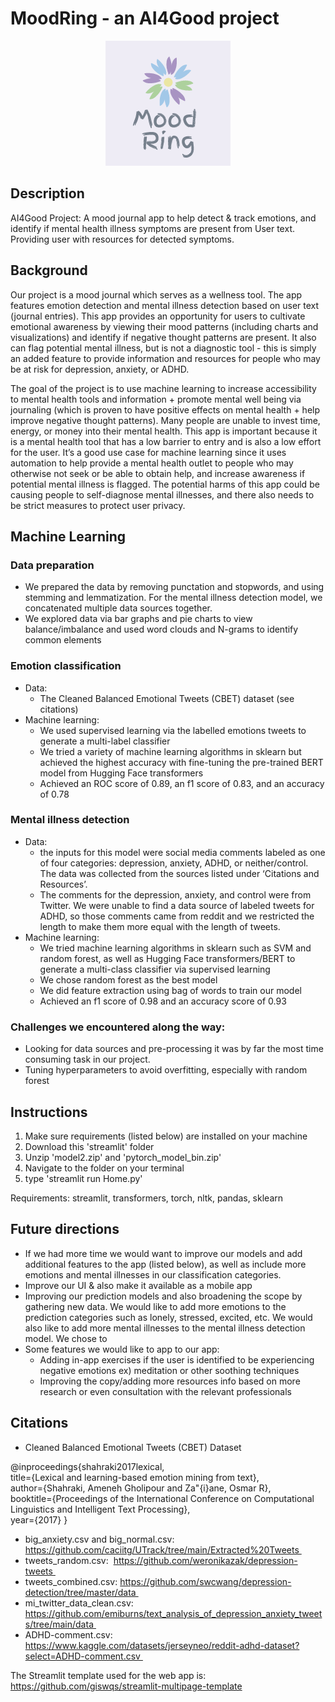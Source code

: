 # MoodRing - an AI4Good project


<p align="center">
  <img 
    src="https://github.com/mahimadhawan/AI4GoodProject/blob/main/logo.png?raw=true"
  >
</p>



##
## Description
AI4Good Project: A mood journal app to help detect & track emotions, and identify if mental health illness symptoms are present from User text. Providing user with resources for detected symptoms.


## Background
Our project is a mood journal which serves as a wellness tool. The app features emotion detection and mental illness detection based on user text (journal entries). This app provides an opportunity for users to cultivate emotional awareness by viewing their mood patterns (including charts and visualizations) and identify if negative thought patterns are present. It also can flag potential mental illness, but is not a diagnostic tool - this is simply an added feature to provide information and resources for people who may be at risk for depression, anxiety, or ADHD.

The goal of the project is to use machine learning to increase accessibility to mental health tools and information + promote mental well being via journaling (which is proven to have positive effects on mental health + help improve negative thought patterns). Many people are unable to invest time, energy, or money into their mental health. This app is important because it is a mental health tool that has a low barrier to entry and is also a low effort for the user. It’s a good use case for machine learning since it uses automation to help provide a mental health outlet to people who may otherwise not seek or be able to obtain help, and increase awareness if potential mental illness is flagged. The potential harms of this app could be causing people to self-diagnose mental illnesses, and there also needs to be strict measures to protect user privacy.


## Machine Learning

### Data preparation
* We prepared the data by removing punctation and stopwords, and using stemming and lemmatization. For the mental illness detection model, we concatenated multiple data sources together.
* We explored data via bar graphs and pie charts to view balance/imbalance and used word clouds and N-grams to identify common elements


### Emotion classification
* Data:
    * The Cleaned Balanced Emotional Tweets (CBET) dataset (see citations)
* Machine learning:
    * We used supervised learning via the labelled emotions tweets to generate a multi-label classifier
    * We tried a variety of machine learning algorithms in sklearn but achieved the highest accuracy with fine-tuning the pre-trained BERT model from Hugging Face transformers
    * Achieved an ROC score of 0.89, an f1 score of 0.83, and an accuracy of 0.78


### Mental illness detection
* Data: 
    * the inputs for this model were social media comments labeled as one of four categories: depression, anxiety, ADHD, or neither/control. The data was collected from the sources listed under ‘Citations and Resources’. 
    * The comments for the depression, anxiety, and control were from Twitter. We were unable to find a data source of labeled tweets for ADHD, so those comments came from reddit and we restricted the length to make them more equal with the length of tweets.
* Machine learning:
    * We tried machine learning algorithms in sklearn such as SVM and random forest, as well as Hugging Face transformers/BERT to generate a multi-class classifier via supervised learning
    * We chose random forest as the best model
    * We did feature extraction using bag of words to train our model
    * Achieved an f1 score of 0.98 and an accuracy score of 0.93

### Challenges we encountered along the way:
* Looking for data sources and pre-processing it was by far the most time consuming task in our project.
* Tuning hyperparameters to avoid overfitting, especially with random forest

## Instructions
1) Make sure requirements (listed below) are installed on your machine
2) Download this 'streamlit' folder
3) Unzip 'model2.zip' and 'pytorch_model_bin.zip'
4) Navigate to the folder on your terminal
5) type 'streamlit run Home.py'

Requirements: streamlit, transformers, torch, nltk, pandas, sklearn


## Future directions
* If we had more time we would want to improve our models and add additional features to the app (listed below), as well as include more emotions and mental illnesses in our classification categories.
* Improve our UI & also make it available as a mobile app
* Improving our prediction models and also broadening the scope by gathering new data. We would like to add more emotions to the prediction categories such as lonely, stressed, excited, etc. We would also like to add more mental illnesses to the mental illness detection model. We chose to 
* Some features we would like to app to our app:
    * Adding in-app exercises if the user is identified to be experiencing negative emotions ex) meditation or other soothing techniques
    * Improving the copy/adding more resources info based on more research or even consultation with the relevant professionals 




## Citations

* Cleaned Balanced Emotional Tweets (CBET) Dataset

@inproceedings{shahraki2017lexical,  
title={Lexical and learning-based emotion mining from text},  
author={Shahraki, Ameneh Gholipour and Za\"{i}ane, Osmar R},  
booktitle={Proceedings of the International Conference on Computational Linguistics and Intelligent Text Processing},  
year={2017}
}

* big_anxiety.csv and big_normal.csv: https://github.com/caciitg/UTrack/tree/main/Extracted%20Tweets 
* tweets_random.csv:  https://github.com/weronikazak/depression-tweets 
* tweets_combined.csv: https://github.com/swcwang/depression-detection/tree/master/data 
* mi_twitter_data_clean.csv: https://github.com/emiburns/text_analysis_of_depression_anxiety_tweets/tree/main/data 
* ADHD-comment.csv: https://www.kaggle.com/datasets/jerseyneo/reddit-adhd-dataset?select=ADHD-comment.csv 

The Streamlit template used for the web app is: https://github.com/giswqs/streamlit-multipage-template


